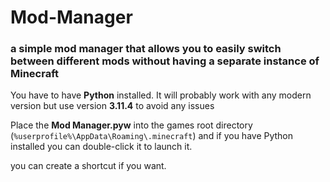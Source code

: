 # Mod-Manager
### a simple mod manager that allows you to easily switch between different mods without having a separate instance of Minecraft


You have to have **Python** installed. It will probably work with any modern version but use version **3.11.4** to avoid any issues



Place the **Mod Manager.pyw** into the games root directory (`%userprofile%\AppData\Roaming\.minecraft`) and if you have Python installed you can double-click it to launch it.

you can create a shortcut if you want.
